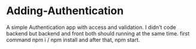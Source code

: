 # Adding-Authentication
A simple Authentication app with access and validation.
I didn't code backend but backend and front both should running at the same time. first command npm i / npm install and after that, npm start.
